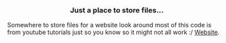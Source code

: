 <h3 align="center">Just a place to store files...</h3>

Somewhere to store files for a website look around most of this code is from youtube tutorials just so you know so it might not all work :/ [Website](https://cyanomous.github.com). 
